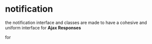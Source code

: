 # notification

the notification interface and classes are made to have a cohesive and uniform interface for **Ajax Responses**

for 